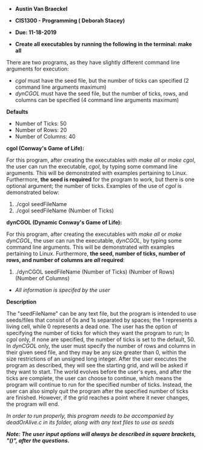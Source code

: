 * **Austin Van Braeckel**
* **CIS1300 - Programming ( Deborah Stacey)**
* **Due: 11-18-2019**

* **Create all executables by running the following in the terminal: make all**

There are two programs, as they have slightly different command line arguments for execution:
* _cgol_ must have the seed file, but the number of ticks can specified (2 command line arguments maximum)
* _dynCGOL_ must have the seed file, but the number of ticks, rows, and columns can be specified (4 command line arguments maximum)

__Defaults__
* Number of Ticks: 50
* Number of Rows: 20
* Number of Columns: 40

**cgol (Conway's Game of Life):**

For this program, after creating the executables with _make all_ or _make cgol_, the user can run the executable, _cgol_, by typing some command line arguments. This will be demonstrated with examples pertaining to Linux. Furthermore, **the seed is required** for the program to work, but there is one optional argument; the number of ticks. Examples of the use of _cgol_ is demonstrated below:
1. ./cgol seedFileName
2. ./cgol seedFileName (Number of Ticks)

**dynCGOL (Dynamic Conway's Game of Life):**

For this program, after creating the executables with _make all_ or _make dynCGOL_, the user can run the executable, _dynCGOL_, by typing some command line arguments. This will be demonstrated with examples pertaining to Linux. Furthermore, **the seed, number of ticks, number of rows, and number of columns are _all_ required**:
1. ./dynCGOL seedFileName (Number of Ticks) (Number of Rows) (Number of Columns)
* _All information is specifed by the user_

**Description**

 The "seedFileName" can be any text file, but the program is intended to use seeds/files that consist of 0s and 1s separated by spaces; the 1 represents a living cell, while 0 represents a dead one. The user has the option of specifying the number of ticks for which they want the program to run; In _cgol_ only, if none are specified, the number of ticks is set to the default, 50. In _dynCGOL_ only, the user must specify the number of rows and columns in their given seed file, and they may be any size greater than 0, within the size restrictions of an unsigned long integer. After the user executes the program as described, they will see the starting grid, and will be asked if they want to start. The world evolves before the user's eyes, and after the ticks are complete, the user can choose to continue, which means the program will continue to run for the specified number of ticks. Instead, the user can also simply quit the program after the specified number of ticks are finished. However, if the grid reaches a point where it never changes, the program will end.


*In order to run properly, this program needs to be accompanied by deadOrAlive.c in its folder, along with any text files to use as seeds*

***Note: The user input options will always be described in square brackets, "()", after the questions.***
